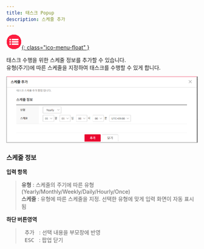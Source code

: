 ```yaml
---
title: 태스크 Popup
description: 스케줄 추가
---
```


<link rel="stylesheet" type="text/css" href="css/opme.css">

<!-- Defined -->
[popup-schedule]: img/popup-schedule.png

<!-- Floating Menu -->
[menu]: index.html "목차"
[ico-menu]: img/icon/ico-menu.png
[![목차][ico-menu]{: class="ico-menu-float" }][menu]


태스크 수행을 위한 스케줄 정보를 추가할 수 있습니다.  
유형(주기)에 따른 스케줄을 지정하여 태스크를 수행할 수 있게 합니다.

![스케줄추가][popup-schedule]

### **스케줄 정보**

**입력 항목**

> **유형** : 스케줄의 주기에 따른 유형(Yearly/Monthly/Weekly/Daily/Hourly/Once)  
> **스케줄** : 유형에 따른 스케줄을 지정. 선택한 유형에 맞게 입력 화면이 자동 표시됨
 
**하단 버튼영역**

> <kbd class="btn-red">&nbsp;추가&nbsp;</kbd> : 선택 내용을 부모창에 반영  
> <kbd class="btn-gray">&nbsp;ESC&nbsp;</kbd> : 팝업 닫기  

